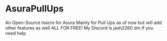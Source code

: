 # AsuraPullUps
An Open-Source macro for Asura
Mainly for Pull Ups as of now but will add other features as well
ALL FOR FREE!
My Discord is jash2260 dm if you need help
